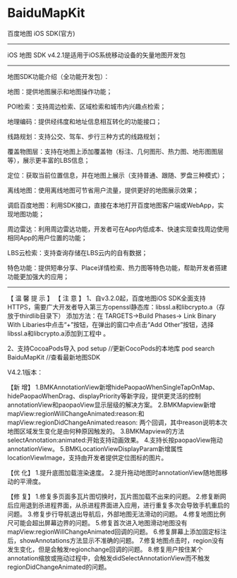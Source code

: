 # BaiduMapKit

百度地图 iOS SDK(官方)

--------------------------------------------------------------------------------------

iOS 地图 SDK v4.2.1是适用于iOS系统移动设备的矢量地图开发包

--------------------------------------------------------------------------------------

地图SDK功能介绍（全功能开发包）：

地图：提供地图展示和地图操作功能；

POI检索：支持周边检索、区域检索和城市内兴趣点检索；

地理编码：提供经纬度和地址信息相互转化的功能接口；

线路规划：支持公交、驾车、步行三种方式的线路规划；

覆盖物图层：支持在地图上添加覆盖物（标注、几何图形、热力图、地形图图层等），展示更丰富的LBS信息；

定位：获取当前位置信息，并在地图上展示（支持普通、跟随、罗盘三种模式）；

离线地图：使用离线地图可节省用户流量，提供更好的地图展示效果；

调启百度地图：利用SDK接口，直接在本地打开百度地图客户端或WebApp，实现地图功能；

周边雷达：利用周边雷达功能，开发者可在App内低成本、快速实现查找周边使用相同App的用户位置的功能；

LBS云检索：支持查询存储在LBS云内的自有数据；

特色功能：提供短串分享、Place详情检索、热力图等特色功能，帮助开发者搭建功能更加强大的应用；


--------------------------------------------------------------------------------------
 
 
 【 温 馨 提 示 】
 【 注 意 】
 1、自v3.2.0起，百度地图iOS SDK全面支持HTTPS，需要广大开发者导入第三方openssl静态库：libssl.a和libcrypto.a（存放于thirdlib目录下）
 添加方法：在 TARGETS->Build Phases-> Link Binary With Libaries中点击“+”按钮，在弹出的窗口中点击“Add Other”按钮，选择libssl.a和libcrypto.a添加到工程中 。
 
 2、支持CocoaPods导入
 pod setup //更新CocoPods的本地库
 pod search BaiduMapKit  //查看最新地图SDK
 

V4.2.1版本：

【新 增】
1.BMKAnnotationView新增hidePaopaoWhenSingleTapOnMap、hidePaopaoWhenDrag、displayPriority等新字段，提供更灵活的控制annotationView和paopaoView显示层级的解决方案。
2.BMKMapview新增 mapView:regionWillChangeAnimated:reason:和 mapView:regionDidChangeAnimated:reason: 两个回调，其中reason说明本次地图区域发生变化是由何种原因触发的。
3.BMKMapview的方法selectAnnotation:animated:开始支持动画效果。
4.支持长按paopaoView拖动annotationView。
5.BMKLocationViewDisplayParam新增属性locationViewImage，支持由开发者提供定位图标的图片。

【优 化】
1.提升底图加载渲染速度。
2.提升拖动地图时annotationView随地图移动的平滑度。

【修 复】
1.修复多页面多瓦片图切换时，瓦片图加载不出来的问题。
2.修复断网后应用退到杀进程界面，从杀进程界面进入应用，进行重复多次会导致手机重启的问题。
3.修复步行导航退出导航后，外部地图无法滑动的问题。
4.修复地图比例尺可能会超出屏幕边界的问题。
5.修复首次进入地图滑动地图没有mapView:regionWillChangeAnimated回调的问题。
6.修复屏幕上添加固定标注后，showAnnotations方法显示不准确的问题。
7.修复地图点击时，region没有发生变化，但是会触发regionchange回调的问题。
8.修复用户按住某个annotation缩放或拖动过程中，会触发didSelectAnnotationView而不触发regionDidChangeAnimated的问题。
